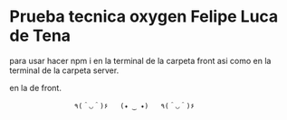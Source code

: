 # Prueba tecnica oxygen Felipe Luca de Tena

para usar hacer npm i en la terminal de la carpeta front asi como en la terminal de la carpeta server.

en la de front.

                    ٩(＾◡＾)۶   (✦ ‿ ✦)   ٩(＾◡＾)۶
